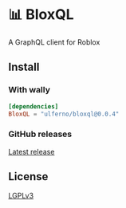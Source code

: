 
# 📊 BloxQL

A GraphQL client for Roblox

## Install
### With wally
```toml
[dependencies]
BloxQL = "ulferno/bloxql@0.0.4"
```

### GitHub releases
[Latest release](https://github.com/BritSovInteractive/BloxQL/releases/latest)

## License

[LGPLv3](./README.md)
